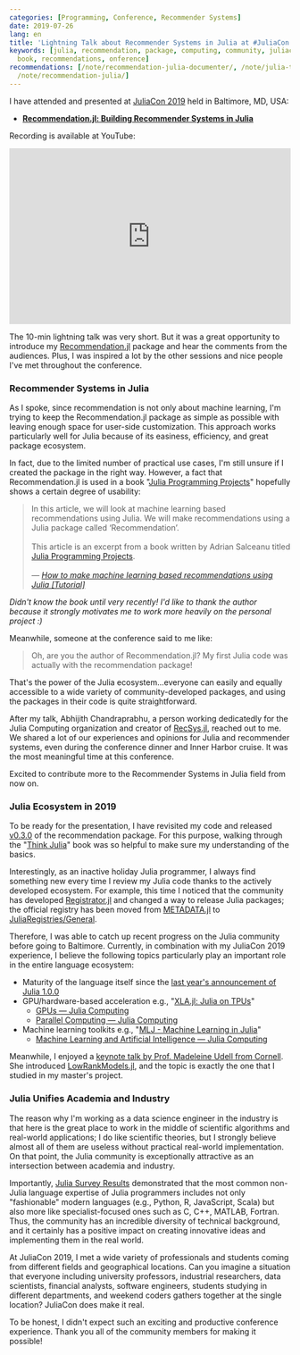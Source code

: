 ```yaml
---
categories: [Programming, Conference, Recommender Systems]
date: 2019-07-26
lang: en
title: 'Lightning Talk about Recommender Systems in Julia at #JuliaCon 2019'
keywords: [julia, recommendation, package, computing, community, juliacon, ecosystem,
  book, recommendations, onference]
recommendations: [/note/recommendation-julia-documenter/, /note/julia-travis-ci-to-github-actions/,
  /note/recommendation-julia/]
---
```


I have attended and presented at [JuliaCon 2019](https://juliacon.org/2019/) held in Baltimore, MD, USA:

- **[Recommendation.jl: Building Recommender Systems in Julia](https://pretalx.com/juliacon2019/talk/FFXKCX/)**

<script async class="speakerdeck-embed" data-id="7c5a8d8d54b44719b535f7e9b9764efc" data-ratio="1.77777777777778" src="//speakerdeck.com/assets/embed.js"></script>

Recording is available at YouTube:

<iframe width="560" height="315" style="max-width: 100%;" src="https://www.youtube.com/embed/kC8LKQ_YjyM" frameborder="0" allow="accelerometer; autoplay; encrypted-media; gyroscope; picture-in-picture" allowfullscreen></iframe>

The 10-min lightning talk was very short. But it was a great opportunity to introduce my [Recommendation.jl](https://github.com/takuti/Recommendation.jl/) package and hear the comments from the audiences. Plus, I was inspired a lot by the other sessions and nice people I've met throughout the conference.

### Recommender Systems in Julia

As I spoke, since recommendation is not only about machine learning, I'm trying to keep the Recommendation.jl package as simple as possible with leaving enough space for user-side customization. This approach works particularly well for Julia because of its easiness, efficiency, and great package ecosystem.

In fact, due to the limited number of practical use cases, I'm still unsure if I created the package in the right way. However, a fact that Recommendation.jl is used in a book "[Julia Programming Projects](https://www.packtpub.com/big-data-and-business-intelligence/julia-programming-projects)" hopefully shows a certain degree of usability:

> In this article, we will look at machine learning based recommendations using Julia. We will make recommendations using a Julia package called ‘Recommendation’.<br /><br />
> This article is an excerpt from a book written by Adrian Salceanu titled [Julia Programming Projects](https://www.packtpub.com/big-data-and-business-intelligence/julia-programming-projects).<br/><br />
> *&mdash; [How to make machine learning based recommendations using Julia [Tutorial]](https://hub.packtpub.com/how-to-make-machine-learning-based-recommendations-using-julia-tutorial/)*

*Didn't know the book until very recently! I'd like to thank the author because it strongly motivates me to work more heavily on the personal project :)*

Meanwhile, someone at the conference said to me like:

> Oh, are you the author of Recommendation.jl? My first Julia code was actually with the recommendation package!

That's the power of the Julia ecosystem...everyone can easily and equally accessible to a wide variety of community-developed packages, and using the packages in their code is quite straightforward.

After my talk, Abhijith Chandraprabhu, a person working dedicatedly for the Julia Computing organization and creator of [RecSys.jl](https://github.com/abhijithch/RecSys.jl), reached out to me. We shared a lot of our experiences and opinions for Julia and recommender systems, even during the conference dinner and Inner Harbor cruise. It was the most meaningful time at this conference.

Excited to contribute more to the Recommender Systems in Julia field from now on.

### Julia Ecosystem in 2019

To be ready for the presentation, I have revisited my code and released [v0.3.0](https://github.com/takuti/Recommendation.jl/releases/tag/v0.3.0) of the recommendation package. For this purpose, walking through the "[Think Julia](https://benlauwens.github.io/ThinkJulia.jl/latest/book.html)" book was so helpful to make sure my understanding of the basics.

Interestingly, as an inactive holiday Julia programmer, I always find something new every time I review my Julia code thanks to the actively developed ecosystem. For example, this time I noticed that the community has developed [Registrator.jl](https://github.com/JuliaRegistries/Registrator.jl) and changed a way to release Julia packages; the official registry has been moved from [METADATA.jl](https://github.com/JuliaLang/METADATA.jl) to [JuliaRegistries/General](https://github.com/JuliaRegistries/General). 

Therefore, I was able to catch up recent progress on the Julia community before going to Baltimore. Currently, in combination with my JuliaCon 2019 experience, I believe the following topics particularly play an important role in the entire language ecosystem:

- Maturity of the language itself since the [last year's announcement of Julia 1.0.0](https://julialang.org/blog/2018/08/one-point-zero)
- GPU/hardware-based acceleration e.g., "[XLA.jl: Julia on TPUs](https://www.youtube.com/watch?v=QeG1IWeVKek)"
    - [GPUs &mdash; Julia Computing](https://juliacomputing.com/domains/gpus.html)
    - [Parallel Computing &mdash; Julia Computing](https://juliacomputing.com/domains/parallel-computing.html)
- Machine learning toolkits e.g., "[MLJ - Machine Learning in Julia](https://www.youtube.com/watch?v=ByFglWPqNlg)"
    - [Machine Learning and Artificial Intelligence &mdash; Julia Computing](https://juliacomputing.com/domains/ml-and-ai.html)

Meanwhile, I enjoyed a [keynote talk by Prof. Madeleine Udell from Cornell](https://www.youtube.com/watch?v=BjMgo3liDZ8). She introduced [LowRankModels.jl](https://github.com/madeleineudell/LowRankModels.jl), and the topic is exactly the one that I studied in my master's project.

### Julia Unifies Academia and Industry

The reason why I'm working as a data science engineer in the industry is that here is the great place to work in the middle of scientific algorithms and real-world applications; I do like scientific theories, but I strongly believe almost all of them are useless without practical real-world implementation. On that point, the Julia community is exceptionally attractive as an intersection between academia and industry.

Importantly, [Julia Survey Results](https://www.youtube.com/watch?v=yx6lBSHqGfc) demonstrated that the most common non-Julia language expertise of Julia programmers includes not only "fashionable" modern languages (e.g., Python, R, JavaScript, Scala) but also more like specialist-focused ones such as C, C++, MATLAB, Fortran. Thus, the community has an incredible diversity of technical background, and it certainly has a positive impact on creating innovative ideas and implementing them in the real world.

At JuliaCon 2019, I met a wide variety of professionals and students coming from different fields and geographical locations. Can you imagine a situation that everyone including university professors, industrial researchers, data scientists, financial analysts, software engineers, students studying in different departments, and weekend coders gathers together at the single location? JuliaCon does make it real. 

To be honest, I didn't expect such an exciting and productive conference experience. Thank you all of the community members for making it possible!